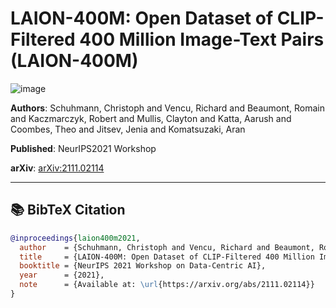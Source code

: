 # LAION-400M: Open Dataset of CLIP-Filtered 400 Million Image-Text Pairs (LAION-400M)
![image](https://ar5iv.labs.arxiv.org/html/2111.02114/assets/images/blue-cat.png)

**Authors**: Schuhmann, Christoph and Vencu, Richard and Beaumont, Romain and Kaczmarczyk, Robert and Mullis, Clayton and Katta, Aarush and Coombes, Theo and Jitsev, Jenia and Komatsuzaki, Aran

**Published**: NeurIPS2021 Workshop

**arXiv**: [arXiv:2111.02114](https://arxiv.org/abs/2111.02114)

---

## 📚 BibTeX Citation

```bibtex
@inproceedings{laion400m2021,
  author    = {Schuhmann, Christoph and Vencu, Richard and Beaumont, Romain and Kaczmarczyk, Robert and Mullis, Clayton and Katta, Aarush and Coombes, Theo and Jitsev, Jenia and Komatsuzaki, Aran},
  title     = {LAION-400M: Open Dataset of CLIP-Filtered 400 Million Image-Text Pairs},
  booktitle = {NeurIPS 2021 Workshop on Data-Centric AI},
  year      = {2021},
  note      = {Available at: \url{https://arxiv.org/abs/2111.02114}}
}
```